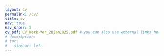 ```yaml
---
layout: cv
permalink: /cv/
title: cv
nav: true
nav_order: 5
cv_pdf: CV_Werk-Ver_28Jan2025.pdf # you can also use external links here
# description:
# toc:
#   sidebar: left
---
```

